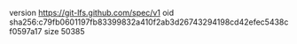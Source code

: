 version https://git-lfs.github.com/spec/v1
oid sha256:c79fb0601197fb83399832a410f2ab3d26743294198cd42efec5438cf0597a17
size 50385
